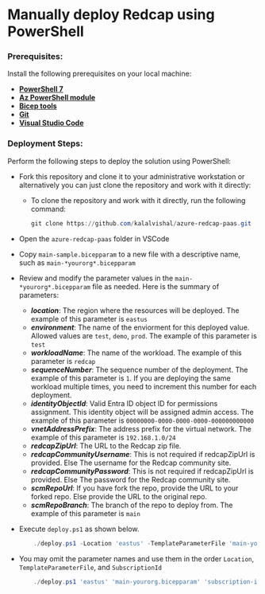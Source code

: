 # Manually deploy Redcap using PowerShell

### Prerequisites:

Install the following prerequisites on your local machine:
- **[PowerShell 7](https://learn.microsoft.com/powershell/scripting/install/installing-powershell?view=powershell-7.3)**
- **[Az PowerShell module](https://learn.microsoft.com/powershell/azure/new-azureps-module-az?view=azps-10.3.0)**
- **[Bicep tools](https://learn.microsoft.com/en-us/azure/azure-resource-manager/bicep/install)**
- **[Git](https://git-scm.com/downloads)**
- **[Visual Studio Code](https://code.visualstudio.com/download)**

### Deployment Steps:
Perform the following steps to deploy the solution using PowerShell:

- Fork this repository and clone it to your administrative workstation or alternatively you can just clone the repository and work with it directly:
  - To clone the repository and work with it directly, run the following command:

    ```powershell
    git clone https://github.com/kalalvishal/azure-redcap-paas.git
    ```
- Open the `azure-redcap-paas` folder in VSCode

- Copy `main-sample.bicepparam` to a new file with a descriptive name, such as `main-*yourorg*.bicepparam`

- Review and modify the parameter values in the `main-*yourorg*.bicepparam` file as needed. Here is the summary of parameters:
  - ***location***: The region where the resources will be deployed. The example of this parameter is `eastus`
  - ***environment***: The name of the enviorment for this deployed value. Allowed values are `test`, `demo`, `prod`. The example of this parameter is `test`
  - ***workloadName***: The name of the workload. The example of this parameter is `redcap`
  - ***sequenceNumber***: The sequence number of the deployment. The example of this parameter is `1`. If you are deploying the same workload multiple times, you need to increment this number for each deployment.
  - ***identityObjectId***: Valid Entra ID object ID for permissions assignment. This identity object will be assigned admin access. The example of this parameter is `00000000-0000-0000-0000-000000000000`
  - ***vnetAddressPrefix***: The address prefix for the virtual network. The example of this parameter is `192.168.1.0/24`
  - ***redcapZipUrl***: The URL to the Redcap zip file.
  - ***redcapCommunityUsername***: This is not required if redcapZipUrl is provided. Else The username for the Redcap community site.
  - ***redcapCommunityPassword***: This is not required if redcapZipUrl is provided. Else The password for the Redcap community site.
  - ***scmRepoUrl***: If you have fork the repo, provide the URL to your forked repo. Else provide the URL to the original repo.
  - ***scmRepoBranch***: The branch of the repo to deploy from. The example of this parameter is `main`
- Execute `deploy.ps1` as shown below.

    ```PowerShell
        ./deploy.ps1 -Location 'eastus' -TemplateParameterFile 'main-yourorg.bicepparam' -SubscriptionId 'subscription-id'
    ```

- You may omit the parameter names and use them in the order `Location`, `TemplateParameterFile`, and `SubscriptionId`

    ```PowerShell
        ./deploy.ps1 'eastus' 'main-yourorg.bicepparam' 'subscription-id'
    ```
